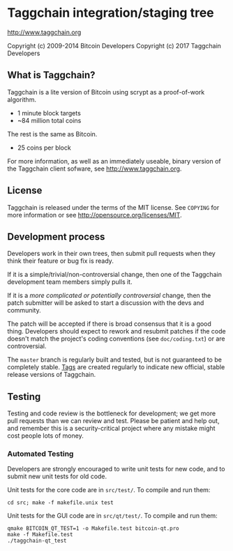 Taggchain integration/staging tree
================================

http://www.taggchain.org

Copyright (c) 2009-2014 Bitcoin Developers
Copyright (c) 2017 Taggchain Developers

What is Taggchain?
----------------

Taggchain is a lite version of Bitcoin using scrypt as a proof-of-work algorithm.
 - 1 minute block targets
 - ~84 million total coins

The rest is the same as Bitcoin.
 - 25 coins per block

For more information, as well as an immediately useable, binary version of
the Taggchain client sofware, see http://www.taggchain.org.

License
-------

Taggchain is released under the terms of the MIT license. See `COPYING` for more
information or see http://opensource.org/licenses/MIT.

Development process
-------------------

Developers work in their own trees, then submit pull requests when they think
their feature or bug fix is ready.

If it is a simple/trivial/non-controversial change, then one of the Taggchain
development team members simply pulls it.

If it is a *more complicated or potentially controversial* change, then the patch
submitter will be asked to start a discussion with the devs and community.

The patch will be accepted if there is broad consensus that it is a good thing.
Developers should expect to rework and resubmit patches if the code doesn't
match the project's coding conventions (see `doc/coding.txt`) or are
controversial.

The `master` branch is regularly built and tested, but is not guaranteed to be
completely stable. [Tags](https://github.com/taggchain-project/taggchain/tags) are created
regularly to indicate new official, stable release versions of Taggchain.

Testing
-------

Testing and code review is the bottleneck for development; we get more pull
requests than we can review and test. Please be patient and help out, and
remember this is a security-critical project where any mistake might cost people
lots of money.

### Automated Testing

Developers are strongly encouraged to write unit tests for new code, and to
submit new unit tests for old code.

Unit tests for the core code are in `src/test/`. To compile and run them:

    cd src; make -f makefile.unix test

Unit tests for the GUI code are in `src/qt/test/`. To compile and run them:

    qmake BITCOIN_QT_TEST=1 -o Makefile.test bitcoin-qt.pro
    make -f Makefile.test
    ./taggchain-qt_test

